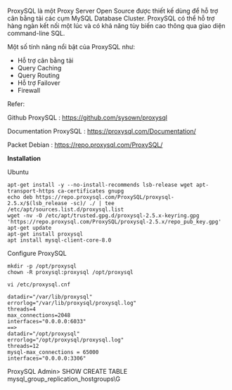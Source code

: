 ProxySQL là một Proxy Server Open Source được thiết kế dùng để hỗ trợ cân bằng tải các cụm MySQL Database Cluster. ProxySQL có thể hỗ trợ hàng ngàn kết nối một lúc và có khả năng tùy biến cao thông qua giao diện command-line SQL.

Một số tính năng nổi bật của ProxySQL như:
* Hỗ trợ cân bằng tải
* Query Caching
* Query Routing
* Hỗ trợ Failover
* Firewall

Refer:

Github ProxySQL : https://github.com/sysown/proxysql

Documentation ProxySQL : https://proxysql.com/Documentation/

Packet Debian : https://repo.proxysql.com/ProxySQL/

**Installation**

Ubuntu
```
apt-get install -y --no-install-recommends lsb-release wget apt-transport-https ca-certificates gnupg
echo deb https://repo.proxysql.com/ProxySQL/proxysql-2.5.x/$(lsb_release -sc)/ ./ | tee /etc/apt/sources.list.d/proxysql.list
wget -nv -O /etc/apt/trusted.gpg.d/proxysql-2.5.x-keyring.gpg 'https://repo.proxysql.com/ProxySQL/proxysql-2.5.x/repo_pub_key.gpg'
apt-get update
apt-get install proxysql
apt install mysql-client-core-8.0
```

Configure ProxySQL
```
mkdir -p /opt/proxysql
chown -R proxysql:proxysql /opt/proxysql

vi /etc/proxysql.cnf

datadir="/var/lib/proxysql"
errorlog="/var/lib/proxysql/proxysql.log"
threads=4
max_connections=2048
interfaces="0.0.0.0:6033"
==>
datadir="/opt/proxysql"
errorlog="/opt/proxysql/proxysql.log"
threads=12
mysql-max_connections = 65000
interfaces="0.0.0.0:3306"
```








ProxySQL Admin> SHOW CREATE TABLE mysql_group_replication_hostgroups\G



